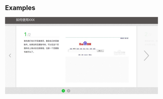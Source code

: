 ## Examples
![Screenshot](https://github.com/sunnut/carousel/blob/master/images/ex.png?raw=true "carousel")